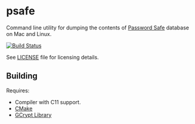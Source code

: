 psafe
=====

Command line utility for dumping the contents of [Password Safe][pwsafe] database on Mac and Linux.

[![Build Status](https://github.com/marcbutler/psafe/actions/workflows/cmake-test.yml/badge.svg)](https://github.com/marcbutler/psafe/actions/workflows/cmake-test.yml)

See [LICENSE](./LICENSE) file for licensing details.

Building
--------

Requires:

* Compiler with C11 support.
* [CMake][cmake]
* [GCrypt Library][libgcrypt]

[pwsafe]: http://pwsafe.org/
[cmake]: https://cmake.org/
[libgcrypt]: http://www.gnu.org/software/libgcrypt/
